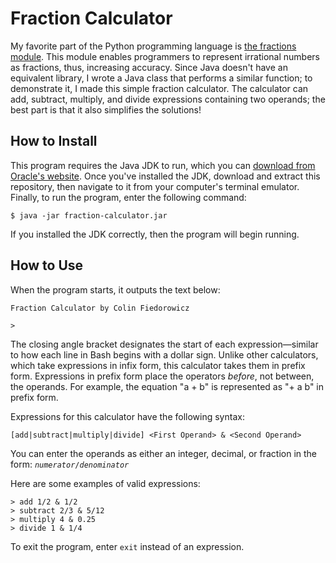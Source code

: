 # Fraction Calculator

My favorite part of the Python programming language is
[the fractions module](https://docs.python.org/3/library/fractions.html). This
module enables programmers to represent irrational numbers as fractions, thus,
increasing accuracy. Since Java doesn't have an equivalent library, I wrote a
Java class that performs a similar function; to demonstrate it, I made this
simple fraction calculator. The calculator can add, subtract, multiply, and
divide expressions containing two operands; the best part is that it also
simplifies the solutions!

## How to Install

This program requires the Java JDK to run, which you can
[download from Oracle's website](https://www.oracle.com/java/technologies/downloads/).
Once you've installed the JDK, download and extract this repository, then
navigate to it from your computer's terminal emulator. Finally, to run the
program, enter the following command:

```console
$ java -jar fraction-calculator.jar
```

If you installed the JDK correctly, then the program will begin running.

## How to Use

When the program starts, it outputs the text below:

    Fraction Calculator by Colin Fiedorowicz

    >

The closing angle bracket designates the start of each expression—similar to how
each line in Bash begins with a dollar sign. Unlike other calculators, which
take expressions in infix form, this calculator takes them in prefix form.
Expressions in prefix form place the operators _before_, not between, the
operands. For example, the equation "a + b" is represented as "+ a b" in prefix
form.

Expressions for this calculator have the following syntax:

    [add|subtract|multiply|divide] <First Operand> & <Second Operand>

You can enter the operands as either an integer, decimal, or fraction in the
form: <code><i>numerator</i>/<i>denominator</i></code>

Here are some examples of valid expressions:

    > add 1/2 & 1/2
    > subtract 2/3 & 5/12
    > multiply 4 & 0.25
    > divide 1 & 1/4

To exit the program, enter `exit` instead of an expression.
